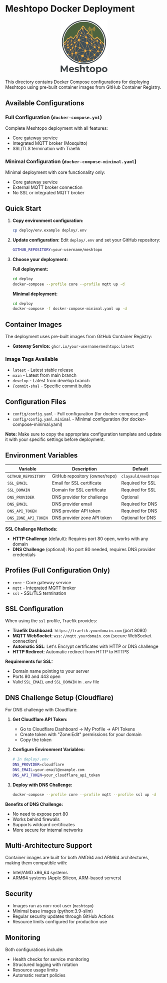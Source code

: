 # Meshtopo Docker Deployment

<div align="center">
  <img src="../assets/images/Meshtopo-logo.png" alt="Meshtopo Logo" width="150">
</div>

This directory contains Docker Compose configurations for deploying Meshtopo using pre-built container images from GitHub Container Registry.

## Available Configurations

### Full Configuration (`docker-compose.yml`)

Complete Meshtopo deployment with all features:

-   Core gateway service
-   Integrated MQTT broker (Mosquitto)
-   SSL/TLS termination with Traefik

### Minimal Configuration (`docker-compose-minimal.yaml`)

Minimal deployment with core functionality only:

-   Core gateway service
-   External MQTT broker connection
-   No SSL or integrated MQTT broker

## Quick Start

1. **Copy environment configuration:**

    ```bash
    cp deploy/env.example deploy/.env
    ```

2. **Update configuration:**
   Edit `deploy/.env` and set your GitHub repository:

    ```bash
    GITHUB_REPOSITORY=your-username/meshtopo
    ```

3. **Choose your deployment:**

    **Full deployment:**

    ```bash
    cd deploy
    docker-compose --profile core --profile mqtt up -d
    ```

    **Minimal deployment:**

    ```bash
    cd deploy
    docker-compose -f docker-compose-minimal.yaml up -d
    ```

## Container Images

The deployment uses pre-built images from GitHub Container Registry:

-   **Gateway Service:** `ghcr.io/your-username/meshtopo:latest`

### Image Tags Available

-   `latest` - Latest stable release
-   `main` - Latest from main branch
-   `develop` - Latest from develop branch
-   `{commit-sha}` - Specific commit builds

## Configuration Files

-   `config/config.yaml` - Full configuration (for docker-compose.yml)
-   `config/config.yaml.minimal` - Minimal configuration (for docker-compose-minimal.yaml)

**Note:** Make sure to copy the appropriate configuration template and update it with your specific settings before deployment.

## Environment Variables

| Variable             | Description                    | Default             |
| -------------------- | ------------------------------ | ------------------- |
| `GITHUB_REPOSITORY`  | GitHub repository (owner/repo) | `clayauld/meshtopo` |
| `SSL_EMAIL`          | Email for SSL certificate      | Required for SSL    |
| `SSL_DOMAIN`         | Domain for SSL certificate     | Required for SSL    |
| `DNS_PROVIDER`       | DNS provider for challenge     | Optional            |
| `DNS_EMAIL`          | DNS provider email             | Required for DNS    |
| `DNS_API_TOKEN`      | DNS provider API token         | Required for DNS    |
| `DNS_ZONE_API_TOKEN` | DNS provider zone API token    | Optional for DNS    |

**SSL Challenge Methods:**

-   **HTTP Challenge** (default): Requires port 80 open, works with any domain
-   **DNS Challenge** (optional): No port 80 needed, requires DNS provider credentials

## Profiles (Full Configuration Only)

-   `core` - Core gateway service
-   `mqtt` - Integrated MQTT broker
-   `ssl` - SSL/TLS termination

## SSL Configuration

When using the `ssl` profile, Traefik provides:

-   **Traefik Dashboard**: `https://traefik.yourdomain.com` (port 8080)
-   **MQTT WebSocket**: `wss://mqtt.yourdomain.com` (secure WebSocket connection)
-   **Automatic SSL**: Let's Encrypt certificates with HTTP or DNS challenge
-   **HTTP Redirect**: Automatic redirect from HTTP to HTTPS

**Requirements for SSL:**

-   Domain name pointing to your server
-   Ports 80 and 443 open
-   Valid `SSL_EMAIL` and `SSL_DOMAIN` in `.env` file

## DNS Challenge Setup (Cloudflare)

For DNS challenge with Cloudflare:

1. **Get Cloudflare API Token:**

    - Go to Cloudflare Dashboard → My Profile → API Tokens
    - Create token with "Zone:Edit" permissions for your domain
    - Copy the token

2. **Configure Environment Variables:**

    ```bash
    # In deploy/.env
    DNS_PROVIDER=cloudflare
    DNS_EMAIL=your-email@example.com
    DNS_API_TOKEN=your_cloudflare_api_token
    ```

3. **Deploy with DNS Challenge:**

    ```bash
    docker-compose --profile core --profile mqtt --profile ssl up -d
    ```

**Benefits of DNS Challenge:**

-   No need to expose port 80
-   Works behind firewalls
-   Supports wildcard certificates
-   More secure for internal networks

## Multi-Architecture Support

Container images are built for both AMD64 and ARM64 architectures, making them compatible with:

-   Intel/AMD x86_64 systems
-   ARM64 systems (Apple Silicon, ARM-based servers)

## Security

-   Images run as non-root user (`meshtopo`)
-   Minimal base images (python:3.9-slim)
-   Regular security updates through GitHub Actions
-   Resource limits configured for production use

## Monitoring

Both configurations include:

-   Health checks for service monitoring
-   Structured logging with rotation
-   Resource usage limits
-   Automatic restart policies
